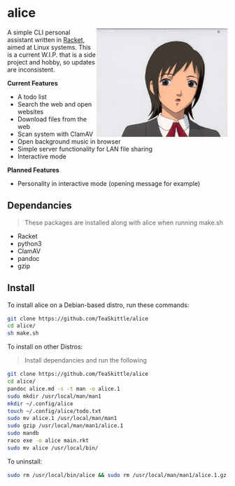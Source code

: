 # alice

<img src ="alice.jpeg" align="right" alt="Alice logo" width="300">

A simple CLI personal assistant written in [Racket](https://racket-lang.org/), aimed at Linux systems. This is a current W.I.P. that is a side project and hobby, so updates are inconsistent.

**Current Features**

+ A todo list
+ Search the web and open websites
+ Download files from the web
+ Scan system with ClamAV
+ Open background music in browser
+ Simple server functionality for LAN file sharing
+ Interactive mode

**Planned Features**

+ Personality in interactive mode (opening message for example)

## Dependancies

> These packages are installed along with alice when running make.sh

+ Racket
+ python3
+ ClamAV
+ pandoc
+ gzip

## Install

To install alice on a Debian-based distro, run these commands:
```Bash
git clone https://github.com/TeaSkittle/alice
cd alice/
sh make.sh
```
To install on other Distros:
> Install dependancies and run the following
```Bash
git clone https://github.com/TeaSkittle/alice
cd alice/
pandoc alice.md -s -t man -o alice.1
sudo mkdir /usr/local/man/man1
mkdir ~/.config/alice
touch ~/.config/alice/todo.txt
sudo mv alice.1 /usr/local/man/man1
sudo gzip /usr/local/man/man1/alice.1
sudo mandb
raco exe -o alice main.rkt
sudo mv alice /usr/local/bin/
```

To uninstall:
```Bash
sudo rm /usr/local/bin/alice && sudo rm /usr/local/man/man1/alice.1.gz
```
